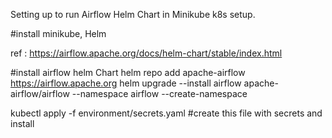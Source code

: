 Setting up to run Airflow Helm Chart in Minikube k8s setup.

#install minikube, Helm

ref : https://airflow.apache.org/docs/helm-chart/stable/index.html

#install airflow helm Chart
helm repo add apache-airflow https://airflow.apache.org
helm upgrade --install airflow apache-airflow/airflow --namespace airflow --create-namespace

kubectl apply -f environment/secrets.yaml #create this file with secrets and install